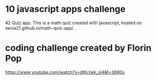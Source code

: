 # 10 javascript apps challenge

#2 Quiz app. 
This is a math quiz created with javascript, hosted on xenia21.github.io/math-quiz-app/ .

# coding challenge created by Florin Pop
https://www.youtube.com/watch?v=dtKciwk_si4&t=3680s
